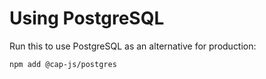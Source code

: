 
# Using PostgreSQL

Run this to use PostgreSQL as an alternative for production:

```sh
npm add @cap-js/postgres
```
